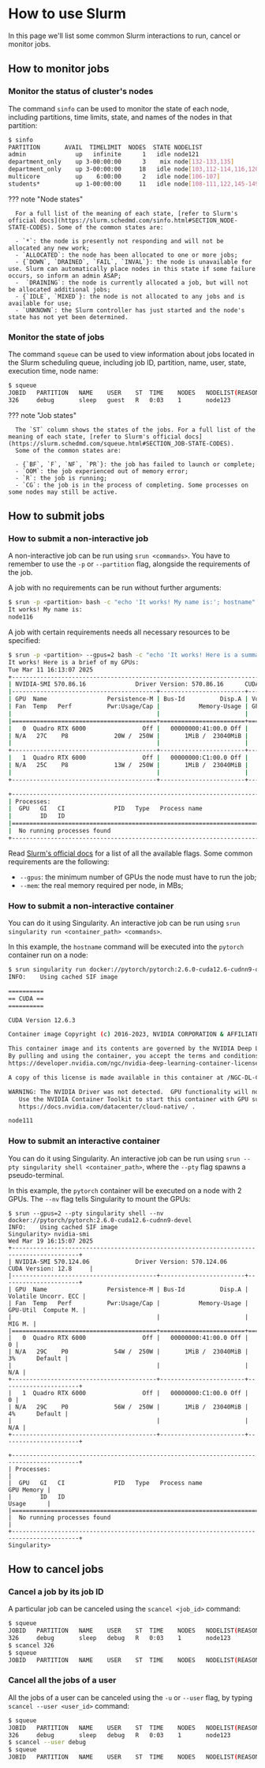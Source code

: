 # How to use Slurm

In this page we'll list some common Slurm interactions to run, cancel or monitor jobs.

## How to monitor jobs

### Monitor the status of cluster's nodes
The command `sinfo` can be used to monitor the state of each node, including partitions, time limits, state, and names of the nodes in that partition:

```bash
$ sinfo
PARTITION       AVAIL  TIMELIMIT  NODES  STATE NODELIST
admin              up   infinite      1   idle node121
department_only    up 3-00:00:00      3    mix node[132-133,135]
department_only    up 3-00:00:00     18   idle node[103,112-114,116,120,123-124,126,130,134,137-143]
multicore          up    6:00:00      2   idle node[106-107]
students*          up 1-00:00:00     11   idle node[108-111,122,145-149,151]
```

??? note "Node states"

      For a full list of the meaning of each state, [refer to Slurm's official docs](https://slurm.schedmd.com/sinfo.html#SECTION_NODE-STATE-CODES). Some of the common states are:
      
      - `*`: the node is presently not responding and will not be allocated any new work;
      - `ALLOCATED`: the node has been allocated to one or more jobs;
      - {`DOWN`, `DRAINED`, `FAIL`, `INVAL`}: the node is unavailable for use. Slurm can automatically place nodes in this state if some failure occurs, so inform an admin ASAP;
      -  `DRAINING`: the node is currently allocated a job, but will not be allocated additional jobs;
      - {`IDLE`, `MIXED`}: the node is not allocated to any jobs and is available for use;
      - `UNKNOWN`: the Slurm controller has just started and the node's state has not yet been determined.

### Monitor the state of jobs
The command `squeue` can be used to view information about jobs located in the Slurm scheduling queue, including job ID, partition, name, user, state, execution time, node name:

```bash
$ squeue
JOBID   PARTITION   NAME    USER    ST  TIME    NODES   NODELIST(REASON)
326     debug       sleep   guest   R   0:03    1       node123
```

??? note "Job states"

      The `ST` column shows the states of the jobs. For a full list of the meaning of each state, [refer to Slurm's official docs](https://slurm.schedmd.com/squeue.html#SECTION_JOB-STATE-CODES).
      Some of the common states are:

      - {`BF`, `F`, `NF`, `PR`}: the job has failed to launch or complete;
      - `OOM`: the job experienced out of memory error;
      - `R`: the job is running; 
      - `CG`: the job is in the process of completing. Some processes on some nodes may still be active.

## How to submit jobs

### How to submit a non-interactive job

A non-interactive job can be run using `srun <commands>`. 
You have to remember to use the `-p` or `--partition` flag, alongside the requirements of the job.

A job with no requirements can be run without further arguments:
```bash
$ srun -p <partition> bash -c "echo 'It works! My name is:'; hostname"
It works! My name is:
node116
```

A job with certain requirements needs all necessary resources to be specified: 
```bash
$ srun -p <partition> --gpus=2 bash -c "echo 'It works! Here is a summary of my GPUs:'; nvidia-smi"
It works! Here is a brief of my GPUs:
Tue Mar 11 16:13:07 2025
+-----------------------------------------------------------------------------------------+
| NVIDIA-SMI 570.86.16              Driver Version: 570.86.16      CUDA Version: 12.8     |
|-----------------------------------------+------------------------+----------------------+
| GPU  Name                 Persistence-M | Bus-Id          Disp.A | Volatile Uncorr. ECC |
| Fan  Temp   Perf          Pwr:Usage/Cap |           Memory-Usage | GPU-Util  Compute M. |
|                                         |                        |               MIG M. |
|=========================================+========================+======================|
|   0  Quadro RTX 6000                Off |   00000000:41:00.0 Off |                    0 |
| N/A   27C    P8             20W /  250W |       1MiB /  23040MiB |      0%      Default |
|                                         |                        |                  N/A |
+-----------------------------------------+------------------------+----------------------+
|   1  Quadro RTX 6000                Off |   00000000:C1:00.0 Off |                    0 |
| N/A   25C    P8             13W /  250W |       1MiB /  23040MiB |      0%      Default |
|                                         |                        |                  N/A |
+-----------------------------------------+------------------------+----------------------+

+-----------------------------------------------------------------------------------------+
| Processes:                                                                              |
|  GPU   GI   CI              PID   Type   Process name                        GPU Memory |
|        ID   ID                                                               Usage      |
|=========================================================================================|
|  No running processes found                                                             |
+-----------------------------------------------------------------------------------------+
```

Read [Slurm's official docs](https://slurm.schedmd.com/srun.html) for a list of all the available flags. 
Some common requirements are the following:

- `--gpus`: the minimum number of GPUs the node must have to run the job;
- `--mem`: the real memory required per node, in MBs;

### How to submit a non-interactive container

You can do it using Singularity.
An interactive job can be run using `srun singularity run <container_path> <commands>`.

In this example, the `hostname` command will be executed into the `pytorch` container run on a node:

```bash
$ srun singularity run docker://pytorch/pytorch:2.6.0-cuda12.6-cudnn9-devel hostname
INFO:    Using cached SIF image

==========
== CUDA ==
==========

CUDA Version 12.6.3

Container image Copyright (c) 2016-2023, NVIDIA CORPORATION & AFFILIATES. All rights reserved.

This container image and its contents are governed by the NVIDIA Deep Learning Container License.
By pulling and using the container, you accept the terms and conditions of this license:
https://developer.nvidia.com/ngc/nvidia-deep-learning-container-license

A copy of this license is made available in this container at /NGC-DL-CONTAINER-LICENSE for your convenience.

WARNING: The NVIDIA Driver was not detected.  GPU functionality will not be available.
   Use the NVIDIA Container Toolkit to start this container with GPU support; see
   https://docs.nvidia.com/datacenter/cloud-native/ .

node111
```
### How to submit an interactive container

You can do it using Singularity.
An interactive job can be run using `srun --pty singularity shell <container_path>`, where the `--pty` flag spawns a pseudo-terminal.

In this example, the `pytorch` container will be executed on a node with 2 GPUs. 
The `--nv` flag tells Singularity to mount the GPUs:

```
$ srun --gpus=2 --pty singularity shell --nv docker://pytorch/pytorch:2.6.0-cuda12.6-cudnn9-devel
INFO:    Using cached SIF image
Singularity> nvidia-smi
Wed Mar 19 16:15:07 2025
+-----------------------------------------------------------------------------------------+
| NVIDIA-SMI 570.124.06             Driver Version: 570.124.06     CUDA Version: 12.8     |
|-----------------------------------------+------------------------+----------------------+
| GPU  Name                 Persistence-M | Bus-Id          Disp.A | Volatile Uncorr. ECC |
| Fan  Temp   Perf          Pwr:Usage/Cap |           Memory-Usage | GPU-Util  Compute M. |
|                                         |                        |               MIG M. |
|=========================================+========================+======================|
|   0  Quadro RTX 6000                Off |   00000000:41:00.0 Off |                    0 |
| N/A   29C    P0             54W /  250W |       1MiB /  23040MiB |      3%      Default |
|                                         |                        |                  N/A |
+-----------------------------------------+------------------------+----------------------+
|   1  Quadro RTX 6000                Off |   00000000:C1:00.0 Off |                    0 |
| N/A   29C    P0             56W /  250W |       1MiB /  23040MiB |      4%      Default |
|                                         |                        |                  N/A |
+-----------------------------------------+------------------------+----------------------+

+-----------------------------------------------------------------------------------------+
| Processes:                                                                              |
|  GPU   GI   CI              PID   Type   Process name                        GPU Memory |
|        ID   ID                                                               Usage      |
|=========================================================================================|
|  No running processes found                                                             |
+-----------------------------------------------------------------------------------------+
Singularity>
```

## How to cancel jobs
### Cancel a job by its job ID
A particular job can be canceled using the `scancel <job_id>` command:

```bash
$ squeue
JOBID   PARTITION   NAME    USER    ST  TIME    NODES   NODELIST(REASON)
326     debug       sleep   debug   R   0:03    1       node123
$ scancel 326
$ squeue
JOBID   PARTITION   NAME    USER    ST  TIME    NODES   NODELIST(REASON)
```

### Cancel all the jobs of a user
All the jobs of a user can be canceled using the `-u` or `--user` flag, by typing `scancel --user <user_id>` command:

```bash
$ squeue
JOBID   PARTITION   NAME    USER    ST  TIME    NODES   NODELIST(REASON)
326     debug       sleep   debug   R   0:03    1       node123
$ scancel --user debug
$ squeue
JOBID   PARTITION   NAME    USER    ST  TIME    NODES   NODELIST(REASON)
```